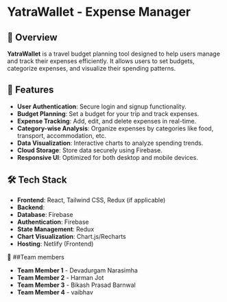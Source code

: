 # YatraWallet - Expense Manager

## 📌 Overview
**YatraWallet** is a travel budget planning tool designed to help users manage and track their expenses efficiently. It allows users to set budgets, categorize expenses, and visualize their spending patterns.

## 🚀 Features
- **User Authentication**: Secure login and signup functionality.
- **Budget Planning**: Set a budget for your trip and track expenses.
- **Expense Tracking**: Add, edit, and delete expenses in real-time.
- **Category-wise Analysis**: Organize expenses by categories like food, transport, accommodation, etc.
- **Data Visualization**: Interactive charts to analyze spending trends.
- **Cloud Storage**: Store data securely using Firebase.
- **Responsive UI**: Optimized for both desktop and mobile devices.

## 🛠️ Tech Stack
- **Frontend**: React, Tailwind CSS, Redux (if applicable)
- **Backend**: 
- **Database**: Firebase
- **Authentication**: Firebase
- **State Management**: Redux
- **Chart Visualization**: Chart.js/Recharts
- **Hosting**: Netlify (Frontend)

🤝 ##Team members

- **Team Member 1** - Devadurgam Narasimha
- **Team Member 2** - Harman Jot
- **Team Member 3** - Bikash Prasad Barnwal
- **Team Member 4** - vaibhav
